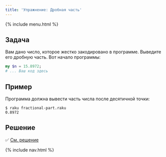 ```yaml
---
title: 'Упражнение: Дробная часть'
---
```


{% include menu.html %}

## Задача

Вам дано число, которое жестко закодировано в программе. Выведите его дробную часть. Вот начало программы:

```raku
my $n = 15.8972;
# ... Ваш код здесь
```

## Пример

Программа должна вывести часть числа после десятичной точки:

```console
$ raku fractional-part.raku
0.8972
```

## Решение

✅ [См. решение](solution)

{% include nav.html %}
